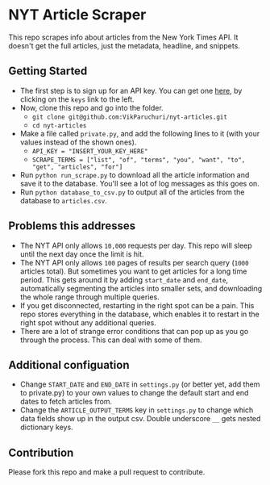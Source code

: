 # NYT Article Scraper

This repo scrapes info about articles from the New York Times API.  It doesn't get the full articles, just the metadata, headline, and snippets.

Getting Started
-------------

* The first step is to sign up for an API key.  You can get one [here](http://developer.nytimes.com/), by clicking on the `keys` link to the left.
* Now, clone this repo and go into the folder.
    * `git clone git@github.com:VikParuchuri/nyt-articles.git`
    * `cd nyt-articles`
* Make a file called `private.py`, and add the following lines to it (with your values instead of the shown ones).
    * `API_KEY = "INSERT_YOUR_KEY_HERE"`
    * `SCRAPE_TERMS = ["list", "of", "terms", "you", "want", "to", "get", "articles", "for"]`
* Run `python run_scrape.py` to download all the article information and save it to the database.  You'll see a lot of log messages as this goes on.
* Run `python database_to_csv.py` to output all of the articles from the database to `articles.csv`.

Problems this addresses
--------------------

* The NYT API only allows `10,000` requests per day.  This repo will sleep until the next day once the limit is hit.
* The NYT API only allows `100` pages of results per search query (`1000` articles total).  But sometimes you want to get articles for a long time period.  This gets around it by adding `start_date` and `end_date`, automatically segmenting the articles into smaller sets, and downloading the whole range through multiple queries.
* If you get disconnected, restarting in the right spot can be a pain.  This repo stores everything in the database, which enables it to restart in the right spot without any additional queries.
* There are a lot of strange error conditions that can pop up as you go through the process.  This can deal with some of them.

Additional configuation
--------------------

* Change `START_DATE` and `END_DATE` in `settings.py` (or better yet, add them to private.py) to your own values to change the default start and end dates to fetch articles from.
* Change the `ARTICLE_OUTPUT_TERMS` key in `settings.py` to change which data fields show up in the output csv.  Double underscore `__` gets nested dictionary keys.

Contribution
---------------------

Please fork this repo and make a pull request to contribute.